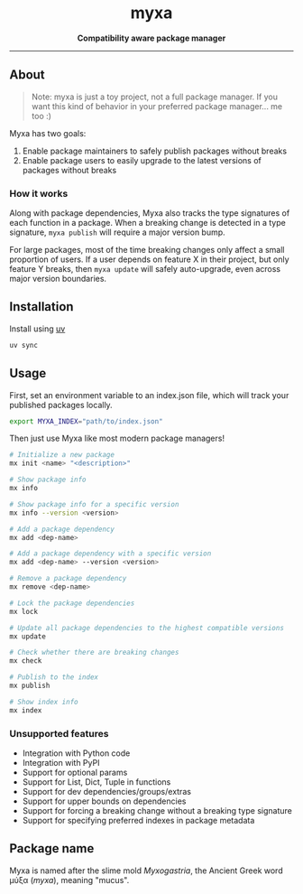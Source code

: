 <div align="center">
  <h1>myxa</h1>

  <p>
    <strong>Compatibility aware package manager</strong>
  </p>

  <hr />
</div>

## About

> Note: myxa is just a toy project, not a full package manager. If you want this kind of behavior in your preferred package manager... me too :)

Myxa has two goals:

1. Enable package maintainers to safely publish packages without breaks
2. Enable package users to easily upgrade to the latest versions of packages without breaks

### How it works

Along with package dependencies, Myxa also tracks the type signatures of each function in a package. When a breaking change is detected in a type signature, `myxa publish` will require a major version bump.

For large packages, most of the time breaking changes only affect a small proportion of users. If a user depends on feature X in their project, but only feature Y breaks, then `myxa update` will safely auto-upgrade, even across major version boundaries.

## Installation

Install using [uv](https://docs.astral.sh/uv)

```bash
uv sync
```

## Usage

First, set an environment variable to an index.json file, which will track your published packages locally.

```bash
export MYXA_INDEX="path/to/index.json"
```

Then just use Myxa like most modern package managers!

```bash
# Initialize a new package
mx init <name> "<description>"

# Show package info
mx info

# Show package info for a specific version
mx info --version <version>

# Add a package dependency
mx add <dep-name>

# Add a package dependency with a specific version
mx add <dep-name> --version <version>

# Remove a package dependency
mx remove <dep-name>

# Lock the package dependencies
mx lock

# Update all package dependencies to the highest compatible versions
mx update

# Check whether there are breaking changes
mx check

# Publish to the index
mx publish

# Show index info
mx index
```

### Unsupported features

- Integration with Python code
- Integration with PyPI
- Support for optional params
- Support for List, Dict, Tuple in functions
- Support for dev dependencies/groups/extras
- Support for upper bounds on dependencies
- Support for forcing a breaking change without a breaking type signature
- Support for specifying preferred indexes in package metadata

## Package name

Myxa is named after the slime mold _Myxogastria_, the Ancient Greek word μύξα (_myxa_), meaning "mucus".
